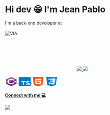 # Hi dev 😁 I'm Jean Pablo

I'm a back-end developer at
<br/><br/>
[<img align="left" alt="VIA" src="https://www.agenciacma.com.br/wp-content/uploads/2021/04/Via_negativo-e1631102299259.png" width="200px">]([https://www.linkedin.com/company/viaimaginecaminhos/])
<br/>
<br/>
<br/>
<br/>
<br/>

<div align="center">
  <br/>
<a href="https://github.com/cJeanPablo">
  <img height="180em" src="https://github-readme-stats.vercel.app/api?username=cJeanPablo&theme=dark"/>
  <img height="180em" src="https://github-readme-stats.vercel.app/api/top-langs/?username=cjeanpablo&layout=compact&theme=dark&include_all_commits=true&count_private=true"/>
</div>
  
  <div style="display: inline_block"><br>
  <img align="center" alt="Jean-Csharp" height="30" width="40" src="https://raw.githubusercontent.com/devicons/devicon/master/icons/csharp/csharp-original.svg">
  <img align="center" alt="Jean-Ts" height="30" width="40" src="https://raw.githubusercontent.com/devicons/devicon/master/icons/typescript/typescript-plain.svg">
  <img align="center" alt="Jean-HTML" height="30" width="40" src="https://raw.githubusercontent.com/devicons/devicon/master/icons/html5/html5-original.svg">
  <img align="center" alt="Jean-CSS" height="30" width="40" src="https://raw.githubusercontent.com/devicons/devicon/master/icons/css3/css3-original.svg">

  </div>
  
  #### Connect with me 💻
<div>
  <a href="https://www.linkedin.com/in/cjeanpablo/" target="_blank"><img src="https://img.shields.io/badge/LinkedIn-0077B5?style=for-the-badge&logo=linkedin&logoColor=white" target="_blank"></a>
</div>
